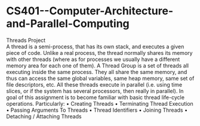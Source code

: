 # CS401--Computer-Architecture-and-Parallel-Computing
Threads Project  
A thread is a semi-process, that has its own stack, and executes a given piece of code. Unlike a real
process, the thread normally shares its memory with other threads (where as for processes we usually
have a different memory area for each one of them). A Thread Group is a set of threads all executing
inside the same process. They all share the same memory, and thus can access the same global
variables, same heap memory, same set of file descriptors, etc. All these threads execute in parallel
(i.e. using time slices, or if the system has several processors, then really in parallel).
In goal of this assignment is to become familiar with basic thread life-cycle operations. Particularly:
• Creating Threads
• Terminating Thread Execution
• Passing Arguments To Threads
• Thread Identifiers
• Joining Threads
• Detaching / Attaching Threads 
